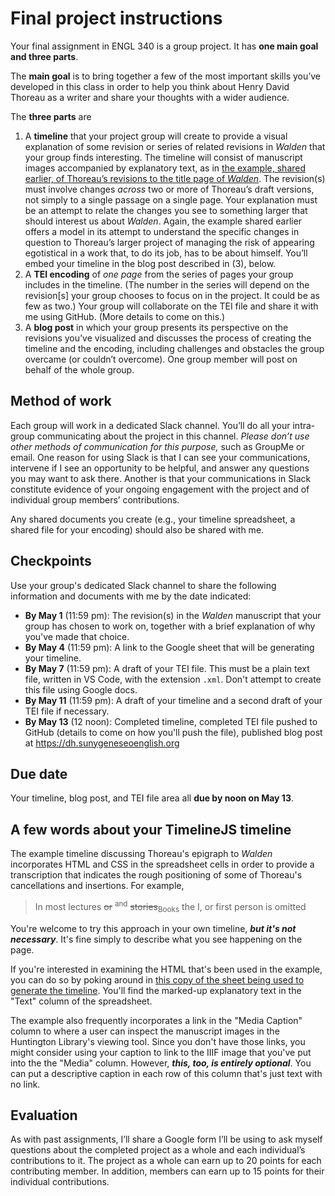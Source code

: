 # Final project instructions

Your final assignment in ENGL 340 is a group project. It has **one main goal and three parts**.

The **main goal** is to bring together a few of the most important skills you’ve developed in this class in order to help you think about Henry David Thoreau as a writer and share your thoughts with a wider audience.

The **three parts** are

1.  A **timeline** that your project group will create to provide a visual explanation of some revision or series of related revisions in *Walden* that your group finds interesting. The timeline will consist of manuscript images accompanied by explanatory text, as in [the example, shared earlier, of Thoreau’s revisions to the title page of *Walden*](http://bit.ly/2HdlcP6). The revision(s) must involve changes *across* two or more of Thoreau’s draft versions, not simply to a single passage on a single page. Your explanation must be an attempt to relate the changes you see to something larger that should interest us about *Walden*. Again, the example shared earlier offers a model in its attempt to understand the specific changes in question to Thoreau’s larger project of managing the risk of appearing egotistical in a work that, to do its job, has to be about himself. You’ll embed your timeline in the blog post described in (3), below.
2.  A **TEI encoding** of *one page* from the series of pages your group includes in the timeline. (The number in the series will depend on the revision\[s\] your group chooses to focus on in the project. It could be as few as two.) Your group will collaborate on the TEI file and share it with me using GitHub. (More details to come on this.)
3.  A **blog post** in which your group presents its perspective on the revisions you’ve visualized and discusses the process of creating the timeline and the encoding, including challenges and obstacles the group overcame (or couldn’t overcome). One group member will post on behalf of the whole group.

## Method of work

Each group will work in a dedicated Slack channel. You’ll do all your intra-group communicating about the project in this channel. *Please don’t use other methods of communication for this purpose,* such as GroupMe or email. One reason for using Slack is that I can see your communications, intervene if I see an opportunity to be helpful, and answer any questions you may want to ask there. Another is that your communications in Slack constitute evidence of your ongoing engagement with the project and of individual group members’ contributions.

Any shared documents you create (e.g., your timeline spreadsheet, a shared file for your encoding) should also be shared with me.

## Checkpoints

Use your group's dedicated Slack channel to share the following information and documents with me by the date indicated:

-   **By May 1** (11:59 pm): The revision(s) in the *Walden* manuscript that your group has chosen to work on, together with a brief explanation of why you've made that choice.
-   **By May 4** (11:59 pm): A link to the Google sheet that will be generating your timeline.
-   **By May 7** (11:59 pm): A draft of your TEI file. This must be a plain text file, written in VS Code, with the extension `.xml`. Don't attempt to create this file using Google docs.
-   **By May 11** (11:59 pm): A draft of your timeline and a second draft of your TEI file if necessary.
-   **By May 13** (12 noon): Completed timeline, completed TEI file pushed to GitHub (details to come on how you'll push the file), published blog post at <https://dh.sunygeneseoenglish.org>

## Due date

Your timeline, blog post, and TEI file area all **due by noon on May 13**.

## A few words about your TimelineJS timeline

The example timeline discussing Thoreau's epigraph to *Walden* incorporates HTML and CSS in the spreadsheet cells in order to provide a transcription that indicates the rough positioning of some of Thoreau's cancellations and insertions. For example,

> In most lectures <span style="text-decoration: line-through;">or</span> <sup>and</sup> <span style="text-decoration: line-through;">stories</span><sub>Books</sub> the I, or first person is omitted

You're welcome to try this approach in your own timeline, ***but it's not necessary***. It's fine simply to describe what you see happening on the page.

If you're interested in examining the HTML that's been used in the example, you can do so by poking around in [this copy of the sheet being used to generate the timeline](https://docs.google.com/spreadsheets/d/12-TCyXGYSGMW3rkBHtflWMZZAZM2Qybz05xStLcf9hM/edit?usp=sharing). You'll find the marked-up explanatory text in the "Text" column of the spreadsheet.

The example also frequently incorporates a link in the "Media Caption" column to where a user can inspect the manuscript images in the Huntington Library's viewing tool. Since you don't have those links, you might consider using your caption to link to the IIIF image that you've put into the the "Media" column. However, ***this, too, is entirely optional***. You can put a descriptive caption in each row of this column that's just text with no link.

## Evaluation

As with past assignments, I’ll share a Google form I’ll be using to ask myself questions about the completed project as a whole and each individual’s contributions to it. The project as a whole can earn up to 20 points for each contributing member. In addition, members can earn up to 15 points for their individual contributions.
